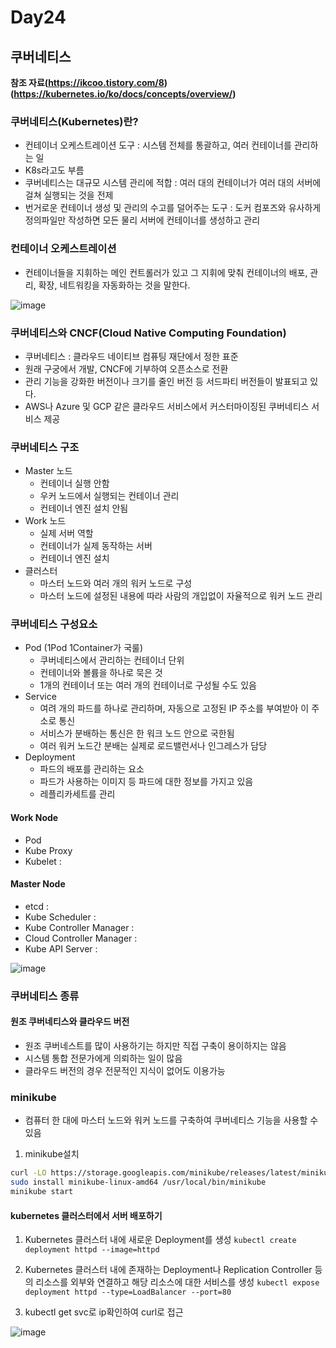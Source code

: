 # Day24

## 쿠버네티스

**참조 자료(https://ikcoo.tistory.com/8)   (https://kubernetes.io/ko/docs/concepts/overview/)**

### 쿠버네티스(Kubernetes)란?
- 컨테이너 오케스트레이션 도구 : 시스템 전체를 통괄하고, 여러 컨테이너를 관리하는 일
- K8s라고도 부름
- 쿠버네티스는 대규모 시스템 관리에 적합 : 여러 대의 컨테이너가 여러 대의 서버에 걸쳐 실행되는 것을 전제
- 번거로운 컨테이너 생성 및 관리의 수고를 덜어주는 도구 : 도커 컴포즈와 유사하게 정의파일만 작성하면 모든 물리 서버에 컨테이너를 생성하고 관리

### 컨테이너 오케스트레이션
- 컨테이너들을 지휘하는 메인 컨트롤러가 있고 그 지휘에 맞춰 컨테이너의 배포, 관리, 확장, 네트워킹을 자동화하는 것을 말한다.

![image](https://github.com/JoEunSae/Metanet-Internship/assets/83803199/8c11f0ab-3476-4f94-9a73-24f7fd1e84b5)


### 쿠버네티스와 CNCF(Cloud Native Computing Foundation)
-  쿠버네티스 : 클라우드 네이티브 컴퓨팅 재단에서 정한 표준
-  원래 구궁에서 개발, CNCF에 기부하여 오픈소스로 전환
-  관리 기능을 강화한 버전이나 크기를 줄인 버전 등 서드파티 버전들이 발표되고 있다.
-  AWS나 Azure 및 GCP 같은 클라우드 서비스에서 커스터마이징된 쿠버네티스 서비스 제공

### 쿠버네티스 구조
- Master 노드
  - 컨테이너 실행 안함
  - 우커 노드에서 실행되는 컨테이너 관리
  - 컨테이너 엔진 설치 안됨
- Work 노드
  - 실제 서버 역할
  - 컨테이너가 실제 동작하는 서버
  - 컨테이너 엔진 설치
 - 클러스터
   - 마스터 노드와 여러 개의 워커 노드로 구성
   - 마스터 노드에 설정된 내용에 따라 사람의 개입없이 자율적으로 워커 노드 관리

### 쿠버네티스 구성요소
- Pod (1Pod 1Container가 국룰)
  - 쿠버네티스에서 관리하는 컨테이너 단위
  - 컨테이너와 볼륨을 하나로 묵은 것
  - 1개의 컨테이너 또는 여러 개의 컨테이너로 구성될 수도 있음
- Service
  - 여려 개의 파드를 하나로 관리하며, 자동으로 고정된 IP 주소를 부여받아 이 주소로 통신
  - 서비스가 분배하는 통신은 한 워크 노드 안으로 국한됨
  - 여러 워커 노드간 분배는 실제로 로드밸런서나 인그레스가 담당
- Deployment
  - 파드의 배포를 관리하는 요소
  - 파드가 사용하는 이미지 등 파드에 대한 정보를 가지고 있음
  - 레플리카세트를 관리

#### Work Node
- Pod
- Kube Proxy
- Kubelet :

#### Master Node
- etcd :
- Kube Scheduler :
- Kube Controller Manager :
- Cloud Controller Manager :
- Kube API Server :

![image](https://github.com/JoEunSae/Metanet-Internship/assets/83803199/3fc97a43-db1d-496f-890b-7c0aeebb39b8)

### 쿠버네티스 종류

#### 원조 쿠버네티스와 클라우드 버전
- 원조 쿠버네스트를 많이 사용하기는 하지만 직접 구축이 용이하지는 않음
- 시스템 통합 전문가에게 의뢰하는 일이 많음
- 클라우드 버전의 경우 전문적인 지식이 없어도 이용가능


### minikube
- 컴퓨터 한 대에 마스터 노드와 워커 노드를 구축하여 쿠버네티스 기능을 사용할 수 있음

 1. minikube설치
```bash
curl -LO https://storage.googleapis.com/minikube/releases/latest/minikube-linux-amd64
sudo install minikube-linux-amd64 /usr/local/bin/minikube
minikube start
```

#### kubernetes 클러스터에서 서버 배포하기

1.  Kubernetes 클러스터 내에 새로운 Deployment를 생성 `kubectl create deployment httpd --image=httpd`

2. Kubernetes 클러스터 내에 존재하는 Deployment나 Replication Controller 등의 리소스를 외부와 연결하고 해당 리소스에 대한 서비스를 생성 `kubectl expose deployment httpd --type=LoadBalancer --port=80`

3. kubectl get svc로 ip확인하여 curl로 접근

![image](https://github.com/JoEunSae/Metanet-Internship/assets/83803199/0f5e96df-9665-429a-9022-a8f81ea4cc63)
